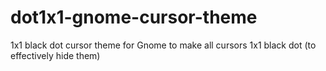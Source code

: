 # dot1x1-gnome-cursor-theme
1x1 black dot cursor theme for Gnome to make all cursors 1x1 black dot (to effectively hide them)
